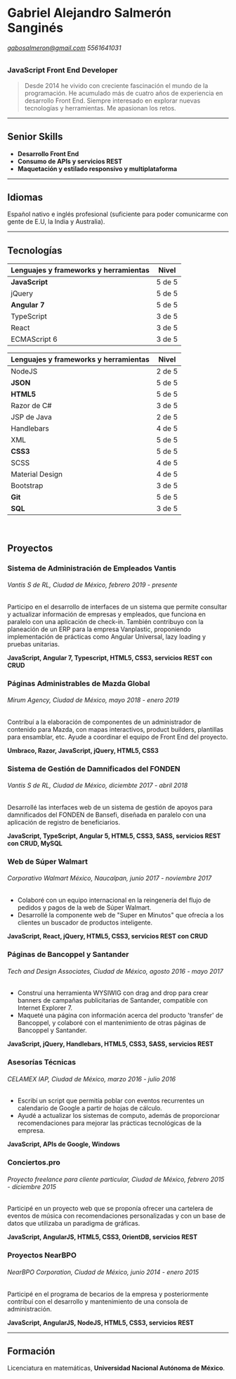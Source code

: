 # Gabriel Alejandro Salmerón Sanginés  
###### gabosalmeron@gmail.com *5561641031*
### JavaScript Front End Developer  

> Desde 2014 he vivido con creciente fascinación el mundo de la programación. He acumulado más de cuatro años de experiencia en desarrollo Front End. Siempre interesado en explorar nuevas tecnologías y herramientas. Me apasionan los retos.

---

## Senior Skills

+ **Desarrollo Front End**
+ **Consumo de APIs y servicios REST**
+ **Maquetación y estilado responsivo y multiplataforma**

--- 

## Idiomas

Español nativo e inglés profesional (suficiente para poder comunicarme con gente de E.U, la India y Australia).

---

## Tecnologías

Lenguajes y frameworks y herramientas | Nivel
--- | ---
**JavaScript** | 5 de 5
jQuery | 5 de 5
**Angular 7** | 5 de 5
TypeScript | 3 de 5
React | 3 de 5 
ECMAScript 6 | 3 de 5

Lenguajes y frameworks y herramientas | Nivel
--- | ---
NodeJS | 2 de 5
**JSON** | 5 de 5
**HTML5** | 5 de 5
Razor de C# | 3 de 5 
JSP de Java | 2 de 5
Handlebars | 4 de 5 
XML | 5 de 5
**CSS3** | 5 de 5
SCSS | 4 de 5
Material Design | 4 de 5
Bootstrap | 3 de 5
**Git** | 5 de 5
**SQL** | 3 de 5

<br/>

## Proyectos
  
### Sistema de Administración de Empleados Vantis

###### Vantis S de RL, Ciudad de México, *febrero 2019 - presente*

Participo en el desarrollo de interfaces de un sistema que permite consultar y actualizar información de empresas y empleados, que funciona en paralelo con una aplicación de check-in. También contribuyo con la planeación de un ERP para la empresa Vanplastic, proponiendo implementación de prácticas como Angular Universal, lazy loading y pruebas unitarias.

**JavaScript, Angular 7, Typescript, HTML5, CSS3, servicios REST con CRUD**

### Páginas Administrables de Mazda Global

###### Mirum Agency, Ciudad de México, *mayo 2018 - enero 2019*

Contribuí a la elaboración de componentes de un administrador de contenido para Mazda, con mapas interactivos, product builders, plantillas para ensamblar, etc. Ayude a coordinar el equipo de Front End del proyecto. 

**Umbraco, Razor, JavaScript, jQuery, HTML5, CSS3**

### Sistema de Gestión de Damnificados del FONDEN

###### Vantis S de RL, Ciudad de México, *diciembte 2017 - abril 2018*

Desarrollé las interfaces web de un sistema de gestión de apoyos para damnificados del FONDEN de Bansefi, diseñada en paralelo con una aplicación de registro de beneficiarios.  

**JavaScript, TypeScript, Angular 5, HTML5, CSS3, SASS, servicios REST con CRUD, MySQL**

### Web de Súper Walmart

###### Corporativo Walmart México, Naucalpan, *junio 2017 - noviembre 2017*

+ Colaboré con un equipo internacional en la reingenería del flujo de pedidos y pagos de la web de Súper Walmart.
+ Desarrollé la componente web de "Super en Minutos" que ofrecía a los clientes un buscador de productos inteligente.  

**JavaScript, React, jQuery, HTML5, CSS3, servicios REST con CRUD**

### Páginas de Bancoppel y Santander

###### Tech and Design Associates, Ciudad de México, *agosto 2016 - mayo 2017*

+ Construí una herramienta WYSIWIG con drag and drop para crear banners de campañas publicitarias de Santander, compatible con Internet Explorer 7.
+ Maqueté una página con información acerca del producto 'transfer' de Bancoppel, y colaboré con el mantenimiento de otras páginas de Bancoppel y Santander.  

**JavaScript, jQuery, Handlebars, HTML5, CSS3, SASS, servicios REST**

### Asesorías Técnicas

###### CELAMEX IAP, Ciudad de México, *marzo 2016 - julio 2016*

+ Escribí un script que permitía poblar con eventos recurrentes un calendario de Google a partir de hojas de cálculo.
+ Ayudé a actualizar los sistemas de computo, además de proporcionar recomendaciones para mejorar las prácticas tecnológicas de la empresa.  

**JavaScript, APIs de Google, Windows**

### Conciertos.pro

###### Proyecto freelance para cliente particular, Ciudad de México, *febrero 2015 - diciembre 2015*

Participé en un proyecto web que se proponía ofrecer una cartelera de eventos de música con recomendaciones
personalizadas y con un base de datos que utilizaba un paradigma de gráficas.  

**JavaScript, AngularJS, HTML5, CSS3, OrientDB, servicios REST** 

### Proyectos NearBPO

###### NearBPO Corporation, Ciudad de México, *junio 2014 - enero 2015*

Participé en el programa de becarios de la empresa y posteriormente contribuí con el desarrollo y mantenimiento de una consola de administración.

**JavaScript, AngularJS, NodeJS, HTML5, CSS3, servicios REST** 

---

## Formación

Licenciatura en matemáticas, **Universidad Nacional Autónoma de México**.

